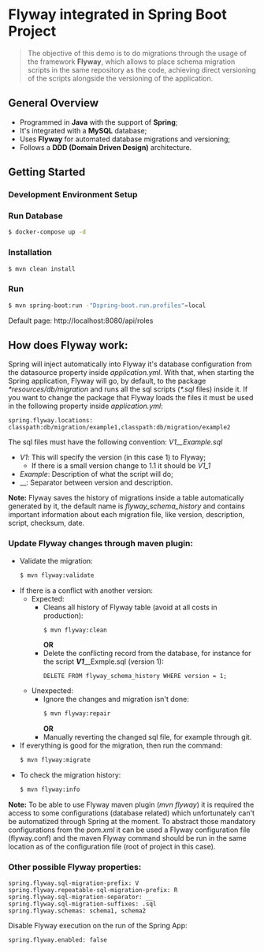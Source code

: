 # Flyway integrated in Spring Boot Project
> The objective of this demo is to do migrations through the usage of the framework **Flyway**, which allows to place schema 
migration scripts in the same repository as the code, achieving direct versioning of the scripts alongside the versioning 
of the application.


## General Overview
- Programmed in **Java** with the support of **Spring**;
- It's integrated with a **MySQL** database;
- Uses **Flyway** for automated database migrations and versioning;
- Follows a **DDD (Domain Driven Design)** architecture.

## Getting Started
### Development Environment Setup
### Run Database
```bash
$ docker-compose up -d
```
### Installation
```bash
$ mvn clean install
```
### Run
```bash
$ mvn spring-boot:run -"Dspring-boot.run.profiles"=local
```
Default page: http://localhost:8080/api/roles

## How does Flyway work:
Spring will inject automatically into Flyway it's database configuration from the datasource property inside _application.yml_.
With that, when starting the Spring application, Flyway will go, by default, to the package _*resources/db/migration_ and runs all the sql scripts (_*.sql_ files) inside it.
If you want to change the package that Flyway loads the files it must be used in the following property inside _application.yml_:
```
spring.flyway.locations: classpath:db/migration/example1,classpath:db/migration/example2
```
The sql files must have the following convention: _V1__Example.sql_
- _V1_: This will specify the version (in this case 1) to Flyway;
  - If there is a small version change to 1.1 it should be _V1_1_
- _Example_: Description of what the script will do;
- __: Separator between version and description.

**Note:** Flyway saves the history of migrations inside a table automatically generated by it, the default name is
_flyway_schema_history_ and contains important information about each migration file, like version, description, script, checksum, date.

### Update Flyway changes through maven plugin:
- Validate the migration:
  ```bash
  $ mvn flyway:validate 
  ``` 
- If there is a conflict with another version:
  - Expected:
    - Cleans all history of Flyway table (avoid at all costs in production):
      ```bash
      $ mvn flyway:clean 
      ``` 
      **OR**
    - Delete the conflicting record from the database, for instance for the script **_V1_**__Exmple.sql (version 1):
      ```
      DELETE FROM flyway_schema_history WHERE version = 1;
      ``` 
  - Unexpected:
    - Ignore the changes and migration isn't done:
      ```bash
      $ mvn flyway:repair 
      ``` 
      **OR**
    - Manually reverting the changed sql file, for example through git.
- If everything is good for the migration, then run the command:
  ```bash
  $ mvn flyway:migrate
  ``` 
- To check the migration history:
  ```bash
  $ mvn flyway:info 
  ```
**Note:** To be able to use Flyway maven plugin (_mvn flyway_) it is required the access to some configurations (database related)
which unfortunately can't be automatized through Spring at the moment.
To abstract those mandatory configurations from the _pom.xml_ it can be used a Flyway configuration file (flyway.conf)
and the maven Flyway command should be run in the same location as of the configuration file (root of project in this case).

### Other possible Flyway properties:
```
spring.flyway.sql-migration-prefix: V
spring.flyway.repeatable-sql-migration-prefix: R
spring.flyway.sql-migration-separator: __
spring.flyway.sql-migration-suffixes: .sql
spring.flyway.schemas: schema1, schema2
```
Disable Flyway execution on the run of the Spring App:
```
spring.flyway.enabled: false
```
